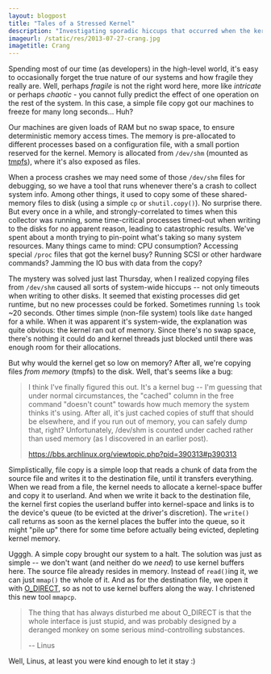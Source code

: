 ```yaml
---
layout: blogpost
title: "Tales of a Stressed Kernel"
description: "Investigating sporadic hiccups that occurred when the kernel was low on memory"
imageurl: /static/res/2013-07-27-crang.jpg
imagetitle: Crang
---
```


Spending most of our time (as developers) in the high-level world, it's easy to occasionally forget the
true nature of our systems and how fragile they really are. Well, perhaps *fragile* is not the right word here,
more like *intricate* or perhaps *chaotic* - you cannot fully predict the effect of one operation on the rest
of the system. In this case, a simple file copy got our machines to freeze for many long seconds... Huh?

Our machines are given loads of RAM but no swap space, to ensure deterministic memory access times. The memory
is pre-allocated to different processes based on a configuration file, with a small portion reserved for
the kernel. Memory is allocated from ``/dev/shm`` (mounted as [tmpfs](http://en.wikipedia.org/wiki/Tmpfs)),
where it's also exposed as files.

When a process crashes we may need some of those ``/dev/shm`` files for debugging, so we have a tool that runs
whenever there's a crash to collect system info. Among other things, it used to copy some of these shared-memory
files to disk (using a simple ``cp`` or ``shutil.copy()``). No surprise there. But every once in a while, and
strongly-correlated to times when this collector was running, some time-critical processes timed-out when writing
to the disks for no apparent reason, leading to catastrophic results. We've spent about a month trying to
pin-point what's taking so many system resources. Many things came to mind: CPU consumption?
Accessing special ``/proc`` files that got the kernel busy? Running SCSI or other hardware commands?
Jamming the IO bus with data from the copy?

The mystery was solved just last Thursday, when I realized copying files from ``/dev/shm`` caused all sorts
of system-wide hiccups -- not only timeouts when writing to other disks. It seemed that existing processes did
get runtime, but no new processes could be forked. Sometimes running ``ls`` took ~20 seconds. Other times
simple (non-file system) tools like ``date`` hanged for a while. When it was apparent it's system-wide, the
explanation was quite obvious: the kernel ran out of memory. Since there's no swap space, there's nothing it
could do and kernel threads just blocked until there was enough room for their allocations.

But why would the kernel get so low on memory? After all, we're copying files *from memory* (tmpfs) to the disk.
Well, that's seems like a bug:

> I think I've finally figured this out. It's a kernel bug -- I'm guessing that under normal circumstances,
> the "cached" column in the free command "doesn't count" towards how much memory the system thinks it's using.
> After all, it's just cached copies of stuff that should be elsewhere, and if you run out of memory,
> you can safely dump that, right? Unfortunately, /dev/shm is counted under cached rather than used memory
> (as I discovered in an earlier post).
>
> <https://bbs.archlinux.org/viewtopic.php?pid=390313#p390313>

Simplistically, file copy is a simple loop that reads a chunk of data from the source file and writes it
to the  destination file, until it transfers everything. When we read from a file, the kernel needs to
allocate a kernel-space buffer and copy it to userland. And when we write it back to the destination file,
the kernel first copies the userland buffer into kernel-space and links is to the device's queue (to be
evicted at the driver's discretion). The ``write()`` call returns as soon as the kernel places the
buffer into the queue, so it might "pile up" there for some time before actually being evicted,
depleting kernel memory.

Ugggh. A simple copy brought our system to a halt. The solution was just as simple -- we don't want
(and neither do we *need*) to use kernel buffers here. The source file already resides in memory. Instead of
``read()``ing it, we can just ``mmap()`` the whole of it. And as for the destination file, we open it with
[O_DIRECT](http://man7.org/linux/man-pages/man2/open.2.html), so as not to use kernel buffers along
the way. I christened this new tool ``mmapcp``.

> The thing that has always disturbed me about O_DIRECT is that the whole interface is just stupid,
> and was probably designed by a deranged monkey on some serious mind-controlling substances.
>
> -- Linus

Well, Linus, at least you were kind enough to let it stay :)
